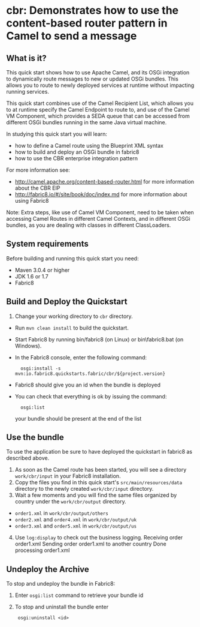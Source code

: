 cbr: Demonstrates how to use the content-based router pattern in Camel to send a message
======================================================

What is it?
-----------

This quick start shows how to use Apache Camel, and its OSGi integration to dynamically route messages to new or updated OSGi bundles. This allows you to route to newly deployed services at runtime without impacting running services.

This quick start combines use of the Camel Recipient List, which allows you to at runtime specify the Camel Endpoint to route to, and use of the Camel VM Component, which provides a SEDA queue that can be accessed from different OSGi bundles running in the same Java virtual machine.

In studying this quick start you will learn:

* how to define a Camel route using the Blueprint XML syntax
* how to build and deploy an OSGi bundle in fabric8
* how to use the CBR enterprise integration pattern

For more information see:

* http://camel.apache.org/content-based-router.html for more information about the CBR EIP
* http://fabric8.io/#/site/book/doc/index.md for more information about using Fabric8

Note: Extra steps, like use of Camel VM Component, need to be taken when accessing Camel Routes in different Camel Contexts, and in different OSGi bundles, as you are dealing with classes in different ClassLoaders.


System requirements
-------------------

Before building and running this quick start you need:

* Maven 3.0.4 or higher
* JDK 1.6 or 1.7
* Fabric8


Build and Deploy the Quickstart
-------------------------

1. Change your working directory to `cbr` directory.
* Run `mvn clean install` to build the quickstart.
* Start Fabric8 by running bin/fabric8 (on Linux) or bin\fabric8.bat (on Windows).
* In the Fabric8 console, enter the following command:

        osgi:install -s mvn:io.fabric8.quickstarts.fabric/cbr/${project.version}

* Fabric8 should give you an id when the bundle is deployed

* You can check that everything is ok by issuing  the command:

        osgi:list
   your bundle should be present at the end of the list


Use the bundle
---------------------

To use the application be sure to have deployed the quickstart in fabric8 as described above. 

1. As soon as the Camel route has been started, you will see a directory `work/cbr/input` in your Fabric8 installation.
2. Copy the files you find in this quick start's `src/main/resources/data` directory to the newly created `work/cbr/input`
directory.
3. Wait a few moments and you will find the same files organized by country under the `work/cbr/output` directory.
  * `order1.xml` in `work/cbr/output/others`
  * `order2.xml` and `order4.xml` in `work/cbr/output/uk`
  * `order3.xml` and `order5.xml` in `work/cbr/output/us`
4. Use `log:display` to check out the business logging.
        Receiving order order1.xml
        Sending order order1.xml to another country
        Done processing order1.xml


Undeploy the Archive
--------------------

To stop and undeploy the bundle in Fabric8:

1. Enter `osgi:list` command to retrieve your bundle id
2. To stop and uninstall the bundle enter

        osgi:uninstall <id>
 
